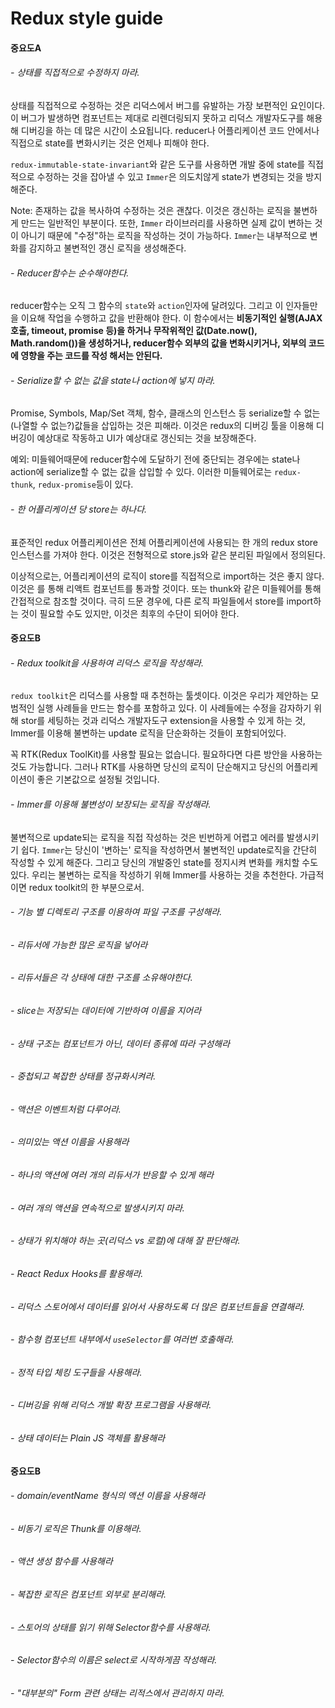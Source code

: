 # Redux style guide

#### 중요도A

###### - 상태를 직접적으로 수정하지 마라.

  상태를 직접적으로 수정하는 것은 리덕스에서 버그를 유발하는 가장 보편적인 요인이다. 이 버그가 발생하면 컴포넌트는 제대로 리렌더링되지 못하고 리덕스 개발자도구를 해용해 디버깅을 하는 데 많은 시간이 소요됩니다. reducer나 어플리케이션 코드 안에서나 직접으로 state를 변화시키는 것은 언제나 피해야 한다.

  `redux-immutable-state-invariant`와 같은 도구를 사용하면 개발 중에 state를 직접적으로 수정하는 것을 잡아낼 수 있고 `Immer`은 의도치않게 state가 변경되는 것을 방지해준다.

  Note: 존재하는 값을 복사하여 수정하는 것은 괜찮다. 이것은 갱신하는 로직을 불변하게 만드는 일반적인 부분이다. 또한, `Immer` 라이브러리를 사용하면 실제 값이 변하는 것이 아니기 때문에 "수정"하는 로직을 작성하는 것이 가능하다. `Immer`는 내부적으로 변화를 감지하고 불변적인 갱신 로직을 생성해준다.
  </br>

###### - Reducer함수는 순수해야한다.
  reducer함수는 오직 그 함수의 `state`와 `action`인자에 달려있다. 그리고 이 인자들만을 이요해 작업을 수행하고 값을 반환해야 한다. 이 함수에서는 **비동기적인 실행(AJAX 호출, timeout, promise 등)을 하거나 무작위적인 값(Date.now(), Math.random())을 생성하거나, reducer함수 외부의 값을 변화시키거나, 외부의 코드에 영향을 주는 코드를 작성 해서는 안된다.**
  </br>

###### - Serialize할 수 없는 값을 state나 action에 넣지 마라.
  Promise, Symbols, Map/Set 객체, 함수, 클래스의 인스턴스 등 serialize할 수 없는(나열할 수 없는?)값들을 삽입하는 것은 피해라. 이것은 redux의 디버깅 툴을 이용해 디버깅이 예상대로 작동하고 UI가 예상대로 갱신되는 것을 보장해준다.

  예외: 미들웨어때문에 reducer함수에 도달하기 전에 중단되는 경우에는 state나 action에 serialize할 수 없는 값을 삽입할 수 있다. 이러한 미들웨어로는 `redux-thunk`, `redux-promise`등이 있다.
  </br>

###### - 한 어플리케이션 당 store는 하나다.
  표준적인 redux 어플리케이션은 전체 어플리케이션에 사용되는 한 개의 redux store 인스턴스를 가져야 한다. 이것은 전형적으로 store.js와 같은 분리된 파일에서 정의된다.

  이상적으로는, 어플리케이션의 로직이 store를 직접적으로 import하는 것은 좋지 않다. 이것은 <Provider>를 통해 리액트 컴포넌트를 통과할 것이다. 또는 thunk와 같은 미들웨어를 통해 간접적으로 참조할 것이다. 극히 드문 경우에, 다른 로직 파일들에서 store를 import하는 것이 필요할 수도 있지만, 이것은 최후의 수단이 되어야 한다.
</br>

#### 중요도B

###### - Redux toolkit을 사용하여 리덕스 로직을 작성해라.
  `redux toolkit`은 리덕스를 사용할 때 추천하는 툴셋이다. 이것은 우리가 제안하는 모범적인 실행 사례들을 만드는 함수를 포함하고 있다. 이 사례들에는 수정을 감자하기 위해 stor를 세팅하는 것과 리덕스 개발자도구 extension을 사용할 수 있게 하는 것, Immer를 이용해 불변하는 update 로직을 단순화하는 것들이 포함되어있다.

  꼭 RTK(Redux ToolKit)를 사용할 필요는 없습니다. 필요하다면 다른 방안을 사용하는 것도 가능합니다. 그러나 RTK를 사용하면 당신의 로직이 단순해지고 당신의 어플리케이션이 좋은 기본값으로 설정될 것입니다.
  </br>

###### - Immer를 이용해 불변성이 보장되는 로직을 작성해라.
  불변적으로 update되는 로직을 직접 작성하는 것은 빈번하게 어렵고 에러를 발생시키기 쉽다. `Immer`는 당신이 '변하는' 로직을 작성하면서 불변적인 update로직을 간단히 작성할 수 있게 해준다. 그리고 당신의 개발중인 state를 정지시켜 변화를 캐치할 수도 있다. 우리는 불변하는 로직을 작성하기 위해 Immer를 사용하는 것을 추천한다. 가급적이면 redux toolkit의 한 부분으로서.
  </br> 

###### - 기능 별 디렉토리 구조를 이용하여 파일 구조를 구성해라.

###### - 리듀서에 가능한 많은 로직을 넣어라

###### - 리듀서들은 각 상태에 대한 구조를 소유해야한다.

###### - slice는 저장되는 데이터에 기반하여 이름을 지어라

###### - 상태 구조는 컴포넌트가 아닌, 데이터 종류에 따라 구성해라

###### - 중첩되고 복잡한 상태를 정규화시켜라.

###### - 액션은 이벤트처럼 다루어라.

###### - 의미있는 액션 이름을 사용해라

###### - 하나의 액션에 여러 개의 리듀서가 반응할 수 있게 해라

###### - 여러 개의 액션을 연속적으로 발생시키지 마라.

###### - 상태가 위치해야 하는 곳(리덕스 vs 로컬)에 대해 잘 판단해라.

###### - React Redux Hooks를 활용해라.

###### - 리덕스 스토어에서 데이터를 읽어서 사용하도록 더 많은 컴포넌트들을 연결해라.

###### - 함수형 컴포넌트 내부에서 `useSelector`를 여러번 호출해라.

###### - 정적 타입 체킹 도구들을 사용해라.

###### - 디버깅을 위해 리덕스 개발 확장 프로그램을 사용해라.

###### - 상태 데이터는 Plain JS 객체를 활용해라


#### 중요도B

###### - domain/eventName 형식의 액션 이름을 사용해라

###### - 비동기 로직은 Thunk를 이용해라.

###### - 액션 생성 함수를 사용해라

###### - 복잡한 로직은 컴포넌트 외부로 분리해라.

###### - 스토어의 상태를 읽기 위해 Selector함수를 사용해라.

###### - Selector함수의 이름은 select로 시작하게끔 작성해라.

###### - "대부분의" Form 관련 상태는 리적스에서 관리하지 마라.

